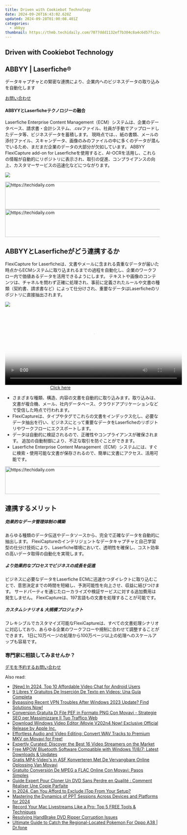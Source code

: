 ```yaml
---
title: Driven with Cookiebot Technology
date: 2024-09-26T16:43:02.628Z
updated: 2024-09-28T01:00:08.401Z
categories:
  - abbyy
thumbnail: https://thmb.techidaily.com/7077ddd1132ef7b304c8a4c6d57fc2c4c3da823c4ca2efa45fb7b2172157b200.jpg
---
```


## Driven with Cookiebot Technology

## 

## ABBYY | Laserfiche® 

データキャプチャとの緊密な連携により、企業内へのビジネスデータの取り込みを自動化します

[お問い合わせ](https://tools.techidaily.com/abbyy/products/)

#### ABBYYとLaserficheテクノロジーの融合 

Laserfiche Enterprise Content Management（ECM）システムは、企業のデータベース、請求書・会計システム、.csvファイル、社員が手動でアップロードしたデータ等、ビジネスデータを蓄積します。 現時点では、、紙の書類、メールの添付ファイル、スキャンデータ、画像のみのファイルの中に多くのデータが潜んでいるため、まだまだ企業のデータの大部分が欠如しています。 ABBYY FlexiCapture add-on for Laserficheを使用すると、AI-OCRを活用し、これらの情報が自動的にリポジトリに表示され、取引の促進、コンプライアンスの向上、カスタマーサービスの迅速化などにつながります。

![](https://content.abbyy.com/-/media/project/abbyy/abbyy/solutions/digital-onboarding/overview-image.jpg?h=716&iar=0&w=1272)

<!-- affiliate ads begin -->
<a href="https://sentrypc.7eer.net/c/5597632/398455/3022" target="_top" id="398455">
  <img src="//a.impactradius-go.com/display-ad/3022-398455" border="0" alt="https://techidaily.com" width="728" height="90"/>
</a>
<img height="0" width="0" src="https://sentrypc.7eer.net/i/5597632/398455/3022" style="position:absolute;visibility:hidden;" border="0" />
<!-- affiliate ads end -->

<!-- affiliate ads begin -->
<a href="https://appsumo.8odi.net/c/5597632/2123732/7443" target="_top" id="2123732">
  <img src="//a.impactradius-go.com/display-ad/7443-2123732" border="0" alt="https://techidaily.com" width="600" height="90"/>
</a>
<img height="0" width="0" src="https://appsumo.8odi.net/i/5597632/2123732/7443" style="position:absolute;visibility:hidden;" border="0" />
<!-- affiliate ads end -->

## ABBYYとLaserficheがどう連携するか 

FlexiCapture for Laserficheは、文書やメールに含まれる貴重なデータが届いた時点からECMシステムに取り込まれるまでの過程を自動化し、企業のワークフロー内で価値あるデータを活用できるようにします。 テキストや画像のコンテンツは、チャネルを問わず正確に処理され、事前に定義されたルールや文書の種類（契約書、請求書など）によって仕分けされ、重要なデータはLaserficheのリポジトリに直接抽出されます。

![](https://content.abbyy.com/-/media/project/abbyy/abbyy/products/timeline/timeline_overview_2.jpg?h=716&iar=0&w=1272)

<!-- affiliate ads begin -->
<span id="1983551">
					<video width="576" height="240" style="cursor:pointer"
           poster="//a.impactradius-go.com/display-clicktoplayimage/1983551.png"
           onclick="if(!this.playClicked){this.play();this.setAttribute('controls',true);this.playClicked=true;}">
	   <source src="//a.impactradius-go.com/display-ad/22993-1983551">
	   <img src="//a.impactradius-go.com/display-clicktoplayimage/1983551.png" style="border: none; height: 100%; width: 100%; object-fit: contain">
	</video>
	<div style="width:360px;text-align:center"><a href="javascript:window.open(decodeURIComponent('https%3A%2F%2Fhomestyler.sjv.io%2Fc%2F5597632%2F1983551%2F22993'), '_blank');void(0);">Click here</a></div>
</span>
<img height="0" width="0" src="https://imp.pxf.io/i/5597632/1983551/22993" style="position:absolute;visibility:hidden;" border="0" />
<!-- affiliate ads end -->

* さまざまな種類、構造、内容の文書を自動的に取り込みます。取り込みは、文書が複合機、メール、社内データベース、クラウドアプリケーションなどで受信した時点で行われます。
* FlexiCaptureは、タイプやタグでこれらの文書をインデックス化し、必要なデータ抽出を行い、ビジネスにとって重要なデータをLaserficheのリポジトリやワークフローにエクスポートします。
* データは自動的に検証されるので、正確性やコンプライアンスが確保されます。 追加の自動制御により、不正な取引を防ぐことができます。
* Laserfiche Enterprise Content Management（ECM）システムには、すぐに検索・使用可能な文書が保存されるので、簡単に文書にアクセス、活用可能です。

<!-- affiliate ads begin -->
<a href="https://ephamedtechinc.pxf.io/c/5597632/2130533/26400" target="_top" id="2130533">
  <img src="//a.impactradius-go.com/display-ad/26400-2130533" border="0" alt="https://techidaily.com" width="728" height="90"/>
</a>
<img height="0" width="0" src="https://ephamedtechinc.pxf.io/i/5597632/2130533/26400" style="position:absolute;visibility:hidden;" border="0" />
<!-- affiliate ads end -->

## 連携するメリット 

##### 効果的なデータ管理体制の構築 

あらゆる種類のデータ伝送やデータソースから、完全で正確なデータを自動的に抽出します。 FlexiCaptureのインテリジェントなデータキャプチャと自己学習型の仕分け技術により、Laserfiche環境において、透明性を確保し、コスト効率の高いデータ取得の自動化を実現します。

##### より効果的なプロセスでビジネスの成長を促進 

ビジネスに必要なデータをLaserfiche ECMに迅速かつダイレクトに取り込むことで、意思決定までの時間を短縮し、予測可能性を向上させ、収益に結びつけます。 サードパーティを通じたローカライズや検証サービスに対する追加費用は発生しません。 FlexiCaptureは、197言語もの文書を処理することが可能です。

##### カスタムシナリオ & 大規模プロジェクト 

フレキシブルでカスタマイズ可能なFlexiCaptureは、すべての文書処理シナリオに対応しており、あらゆる企業のワークフローや規制に合わせて調整することができます。 1日に10万ページの処理から100万ページ以上の処理へのスケールアップも容易です。

### 専門家に相談してみませんか？

[デモを予約する](https://tools.techidaily.com/abbyy/products/)[お問い合わせ](https://tools.techidaily.com/abbyy/products/)

<ins class="adsbygoogle"
     style="display:block"
     data-ad-format="autorelaxed"
     data-ad-client="ca-pub-7571918770474297"
     data-ad-slot="1223367746"></ins>

<ins class="adsbygoogle"
     style="display:block"
     data-ad-client="ca-pub-7571918770474297"
     data-ad-slot="8358498916"
     data-ad-format="auto"
     data-full-width-responsive="true"></ins>

<span class="atpl-alsoreadstyle">Also read:</span>
<div><ul>
<li><a href="https://visual-screen-recording.techidaily.com/new-in-2024-top-10-affordable-video-chat-for-android-users/"><u>[New] In 2024, Top 10 Affordable Video Chat for Android Users</u></a></li>
<li><a href="https://solve-manuals.techidaily.com/9-libres-y-gratuitos-de-insercion-de-texto-en-videos-una-guia-completa/"><u>9 Libres Y Gratuitos De Inserción De Texto en Videos: Una Guía Completa</u></a></li>
<li><a href="https://win-awesome.techidaily.com/bypassing-recent-vpn-troubles-after-windows-2023-update-find-solutions-now/"><u>Bypassing Recent VPN Troubles After Windows 2023 Update? Find Solutions Now!</u></a></li>
<li><a href="https://solve-manuals.techidaily.com/conversion-gratuita-di-file-pef-in-formato-png-con-movavi-strategie-seo-per-massimizzare-il-tuo-traffico-web/"><u>Conversion Gratuita Di File PEF in Formato PNG Con Movavi - Strategie SEO per Massimizzare Il Tuo Traffico Web</u></a></li>
<li><a href="https://techtrends.techidaily.com/download-windows-video-editor-imovie-v202n4-now-exclusive-official-release-by-apple-inc/"><u>Download Windows Video Editor iMovie V202n4 Now! Exclusive Official Release by Apple Inc.</u></a></li>
<li><a href="https://solve-manuals.techidaily.com/effortless-audio-and-video-editing-convert-wav-tracks-to-premium-mkv-on-movavi-for-free/"><u>Effortless Audio and Video Editing: Convert WAV Tracks to Premium MKV on Movavi for Free!</u></a></li>
<li><a href="https://solve-manuals.techidaily.com/expertly-curated-discover-the-best-16-video-streamers-on-the-market/"><u>Expertly Curated: Discover the Best 16 Video Streamers on the Market</u></a></li>
<li><a href="https://driver-download.techidaily.com/free-mpow-bluetooth-software-compatible-with-windows-1187-latest-downloads-and-updates/"><u>Free MPOW Bluetooth Software Compatible with Windows 11/8/7: Latest Downloads & Updates</u></a></li>
<li><a href="https://solve-manuals.techidaily.com/gratis-mp4-videos-in-asf-konverteren-met-de-vervangbare-online-oplossing-van-movavi/"><u>Gratis MP4-Video's in ASF Konverteren Met De Vervangbare Online Oplossing Van Movavi</u></a></li>
<li><a href="https://solve-manuals.techidaily.com/gratuito-conversion-de-mpeg-a-flac-online-con-movavi-pasos-simples/"><u>Gratuito Conversión De MPEG a FLAC Online Con Movavi: Pasos Simples</u></a></li>
<li><a href="https://some-guidance.techidaily.com/guide-expert-pour-cloner-un-dvd-sans-perdre-en-qualite-comment-realiser-une-copie-parfaite/"><u>Guide Expert Pour Cloner Un DVD Sans Perdre en Qualité : Comment Réaliser Une Copie Parfaite</u></a></li>
<li><a href="https://visual-screen-recording.techidaily.com/in-2024-can-you-afford-to-exclude-itop-from-your-setup/"><u>In 2024, Can You Afford to Exclude ITop From Your Setup?</u></a></li>
<li><a href="https://screen-mirroring-recording.techidaily.com/mastering-the-dynamics-of-ppt-sessions-across-devices-and-platforms-for-2024/"><u>Mastering the Dynamics of PPT Sessions Across Devices and Platforms for 2024</u></a></li>
<li><a href="https://solve-manuals.techidaily.com/record-your-mac-livestreams-like-a-pro-top-5-free-tools-and-techniques/"><u>Record Your Mac Livestreams Like a Pro: Top 5 FREE Tools & Techniques</u></a></li>
<li><a href="https://techtrends.techidaily.com/resolving-handbrake-dvd-ripper-corruption-issues/"><u>Resolving HandBrake DVD Ripper Corruption Issues</u></a></li>
<li><a href="https://android-pokemon-go.techidaily.com/ultimate-guide-to-catch-the-regional-located-pokemon-for-oppo-a38-drfone-by-drfone-virtual-android/"><u>Ultimate Guide to Catch the Regional-Located Pokemon For Oppo A38 | Dr.fone</u></a></li>
</ul></div>

